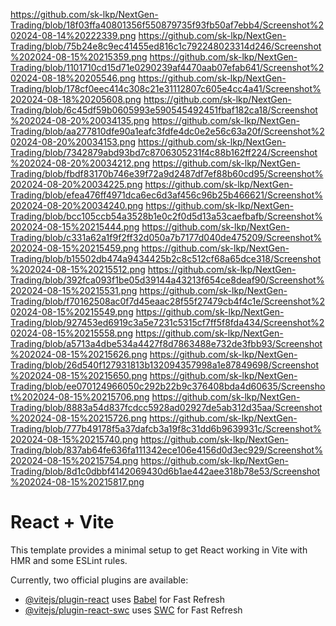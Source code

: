 https://github.com/sk-lkp/NextGen-Trading/blob/18f03ffa40801356f550879735f93fb50af7ebb4/Screenshot%202024-08-14%20222339.png
https://github.com/sk-lkp/NextGen-Trading/blob/75b24e8c9ec41455ed816c1c792248023314d246/Screenshot%202024-08-15%20215359.png
https://github.com/sk-lkp/NextGen-Trading/blob/1101710cd15d71e0290239af4470aab07efab641/Screenshot%202024-08-18%20205546.png
https://github.com/sk-lkp/NextGen-Trading/blob/178cf0eec414c308c21e31112807c605e4cc4a41/Screenshot%202024-08-18%20205608.png
https://github.com/sk-lkp/NextGen-Trading/blob/6c45df59b0605993e590545492451fbaf182ca18/Screenshot%202024-08-20%20034135.png
https://github.com/sk-lkp/NextGen-Trading/blob/aa277810dfe90a1eafc3fdfe4dc0e2e56c63a20f/Screenshot%202024-08-20%20034153.png
https://github.com/sk-lkp/NextGen-Trading/blob/7342879abd93bd7c8706305231f4c88b162ff224/Screenshot%202024-08-20%20034212.png
https://github.com/sk-lkp/NextGen-Trading/blob/fbdf83170b746e39f72a9d2487df7ef88b60cd95/Screenshot%202024-08-20%20034225.png
https://github.com/sk-lkp/NextGen-Trading/blob/efea476ff4971dca6ec6d3af456c96b25b466621/Screenshot%202024-08-20%20034240.png
https://github.com/sk-lkp/NextGen-Trading/blob/bcc105ccb54a3528b1e0c2f0d5d13a53caefbafb/Screenshot%202024-08-15%20215444.png
https://github.com/sk-lkp/NextGen-Trading/blob/c331a62a1f9f2ff32d050a7b7177d040de475209/Screenshot%202024-08-15%20215459.png
https://github.com/sk-lkp/NextGen-Trading/blob/b15502db474a9434425b2c8c512cf68a65dce318/Screenshot%202024-08-15%20215512.png
https://github.com/sk-lkp/NextGen-Trading/blob/392fca093f1be05d39144a43213f654ce8deaf90/Screenshot%202024-08-15%20215531.png
https://github.com/sk-lkp/NextGen-Trading/blob/f70162508ac0f7d45eaac28f55f27479cb4f4c1e/Screenshot%202024-08-15%20215549.png
https://github.com/sk-lkp/NextGen-Trading/blob/927453ed6919c3a5e7231c5315cf7ff5f8fda434/Screenshot%202024-08-15%20215558.png
https://github.com/sk-lkp/NextGen-Trading/blob/a5713a4dbe534a4427f8d7863488e732de3fbb93/Screenshot%202024-08-15%20215626.png
https://github.com/sk-lkp/NextGen-Trading/blob/26d540f127931813b132094357998a1e87849698/Screenshot%202024-08-15%20215650.png
https://github.com/sk-lkp/NextGen-Trading/blob/ee070124966050c292b22b9c376408bda4d60635/Screenshot%202024-08-15%20215706.png
https://github.com/sk-lkp/NextGen-Trading/blob/8883a54d837fcdcc5928ad02927de5ab312d35aa/Screenshot%202024-08-15%20215726.png
https://github.com/sk-lkp/NextGen-Trading/blob/777b49178f5a37dafcb3a19f8c31dd6b9639931c/Screenshot%202024-08-15%20215740.png
https://github.com/sk-lkp/NextGen-Trading/blob/837ab64fe636fa111342ece106e4156d0d3ec929/Screenshot%202024-08-15%20215754.png
https://github.com/sk-lkp/NextGen-Trading/blob/8d1c0dbbf4142069430d6b1ae442aee318b78e53/Screenshot%202024-08-15%20215817.png


# React + Vite

This template provides a minimal setup to get React working in Vite with HMR and some ESLint rules.

Currently, two official plugins are available:

- [@vitejs/plugin-react](https://github.com/vitejs/vite-plugin-react/blob/main/packages/plugin-react/README.md) uses [Babel](https://babeljs.io/) for Fast Refresh
- [@vitejs/plugin-react-swc](https://github.com/vitejs/vite-plugin-react-swc) uses [SWC](https://swc.rs/) for Fast Refresh
